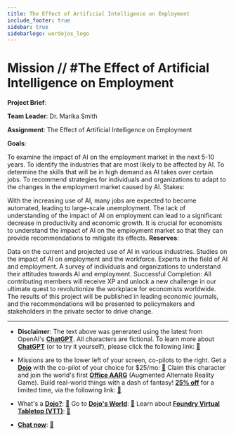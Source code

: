 ```yaml
---
title: The Effect of Artificial Intelligence on Employment
include_footer: true
sidebar: true
sidebarlogo: wordojos_logo
---
```

# Mission // #The Effect of Artificial Intelligence on Employment

**Project Brief**:

**Team Leader**: Dr. Marika Smith

**Assignment**: The Effect of Artificial Intelligence on Employment

**Goals**:

To examine the impact of AI on the employment market in the next 5-10 years.
To identify the industries that are most likely to be affected by AI.
To determine the skills that will be in high demand as AI takes over certain jobs.
To recommend strategies for individuals and organizations to adapt to the changes in the employment market caused by AI.
Stakes:

With the increasing use of AI, many jobs are expected to become automated, leading to large-scale unemployment.
The lack of understanding of the impact of AI on employment can lead to a significant decrease in productivity and economic growth.
It is crucial for economists to understand the impact of AI on the employment market so that they can provide recommendations to mitigate its effects.
**Reserves**:

Data on the current and projected use of AI in various industries.
Studies on the impact of AI on employment and the workforce.
Experts in the field of AI and employment.
A survey of individuals and organizations to understand their attitudes towards AI and employment.
Successful Completion:
All contributing members will receive XP and unlock a new challenge in our ultimate quest to revolutionize the workplace for economists worldwide. The results of this project will be published in leading economic journals, and the recommendations will be presented to policymakers and stakeholders in the private sector to drive change.

---

* **Disclaimer**: The text above was generated using the latest from OpenAI's [**ChatGPT**](https://openai.com/blog/chatgpt/).  All characters are fictional.  To learn more about [**ChatGPT**](https://openai.com/blog/chatgpt/) (or to try it yourself), please click the following link: [:closed_book:](https://openai.com/blog/chatgpt/)

* Missions are to the lower left of your screen, co-pilots to the right. Get a [**Dojo**](https://workmates.live/marketplace) with the co-pilot of your choice for $25/mo: [:green_book:](https://workmates.live/marketplace)  Claim this character and join the world's first [**Office AARG**](https://dojos.world) (Augmented Alternate Reality Game). Build real-world things with a dash of fantasy! [**25% off**](https://blog.workmates.live/deal-on-a-dojo) for a limited time, via the following link: [:green_book:](https://blog.workmates.live/deal-on-a-dojo) 

* What's a [**Dojo?**](https://workdojos.com): [:blue_book:](https://workdojos.com)  Go to [**Dojo's World**](https://dojos.world): [:blue_book:](https://dojos.world)  Learn about [**Foundry Virtual Tabletop (VTT)**](https://foundryvtt.com): [:closed_book:](https://foundryvtt.com/)

* [**Chat now**](https://chat.workmates.live/channel/support): [:ledger:](https://chat.workmates.live/channel/support)